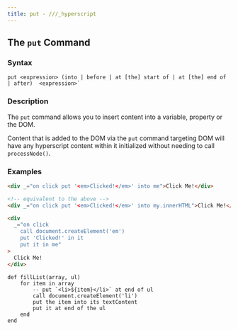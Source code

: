 ```yaml
---
title: put - ///_hyperscript
---
```


## The `put` Command

### Syntax

```ebnf
put <expression> (into | before | at [the] start of | at [the] end of | after)  <expression>`
```

### Description

The `put` command allows you to insert content into a variable, property or the DOM.

Content that is added to the DOM via the `put` command targeting DOM will have any hyperscript content within it
initialized without needing to call `processNode()`.

### Examples

```html
<div _="on click put '<em>Clicked!</em>' into me">Click Me!</div>

<!-- equivalent to the above -->
<div _="on click put '<em>Clicked!</em>' into my.innerHTML">Click Me!</div>

<div
  _="on click
	call document.createElement('em')
	put 'Clicked!' in it
	put it in me"
>
  Click Me!
</div>
```

```hyperscript
def fillList(array, ul)
	for item in array
		-- put `<li>${item}</li>` at end of ul
		call document.createElement('li')
		put the item into its textContent
		put it at end of the ul
	end
end
```
